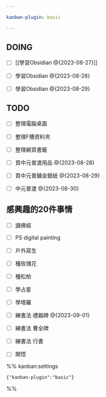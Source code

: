 ```yaml
---

kanban-plugin: basic

---
```


## DOING

- [ ] [[學習Obsidian @{2023-08-27}]]
- [ ] 學習Obsidian @{2023-08-28}
- [ ] 學習Obsidian @{2023-08-29}


## TODO

- [ ] 整理電腦桌面
- [ ] 整理F槽資料夾
- [ ] 整理網頁書籤
- [ ] 買中元普渡用品 @{2023-08-28}
- [ ] 買中元普鋪金銀紙 @{2023-08-29}
- [ ] 中元普渡 @{2023-08-30}


## 感興趣的20件事情

- [ ] 讀佛經
- [ ] PS digital painting
- [ ] 戶外寫生
- [ ] 種玫瑰花
- [ ] 種松柏
- [ ] 學占星
- [ ] 學塔羅
- [ ] 練書法 禮器碑 @{2023-09-01}
- [ ] 練書法 曹全碑
- [ ] 練書法 行書
- [ ] 開悟




%% kanban:settings
```
{"kanban-plugin":"basic"}
```
%%